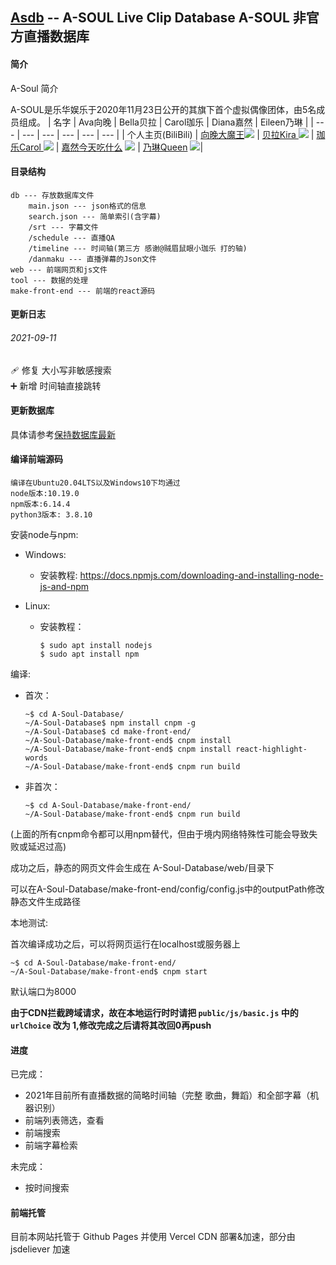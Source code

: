 ## [Asdb](https://asdb.live) -- A-SOUL Live Clip Database  A-SOUL 非官方直播数据库 

#### 简介
A-Soul 简介

A-SOUL是乐华娱乐于2020年11月23日公开的其旗下首个虚拟偶像团体，由5名成员组成。
|   名字  |  Ava向晚   | Bella贝拉    |  Carol珈乐   | Diana嘉然    |  Eileen乃琳   | 
| --- | --- | --- | --- | --- | --- | 
|  个人主页(BiliBili)   |  [向晚大魔王](https://space.bilibili.com/672346917 "向晚大魔王")![](https://i0.hdslb.com/bfs/face/566078c52b408571d8ae5e3bcdf57b2283024c27.jpg)   |   [贝拉Kira ](https://space.bilibili.com/672353429/ "贝拉Kira ") ![](https://i2.hdslb.com/bfs/face/668af440f8a8065743d3fa79cfa8f017905d0065.jpg) |  [珈乐Carol ](https://space.bilibili.com/351609538/ "珈乐Carol ")![](https://i2.hdslb.com/bfs/face/a7fea00016a8d3ffb015b6ed8647cc3ed89cbc63.jpg)  |  [嘉然今天吃什么](https://space.bilibili.com/672328094/ "嘉然今天吃什么") ![](https://i2.hdslb.com/bfs/face/d399d6f5cf7943a996ae96999ba3e6ae2a2988de.jpg)  |   [乃琳Queen](https://space.bilibili.com/672342685/ "乃琳Queen")  ![](https://i1.hdslb.com/bfs/face/8895c87082beba1355ea4bc7f91f2786ef49e354.jpg)|   


#### 目录结构
```
db --- 存放数据库文件
    main.json --- json格式的信息
    search.json --- 简单索引(含字幕)
    /srt --- 字幕文件
    /schedule --- 直播QA
    /timeline --- 时间轴(第三方 感谢@贼眉鼠眼小珈乐 打的轴) 
    /danmaku --- 直播弹幕的Json文件
web --- 前端网页和js文件
tool --- 数据的处理
make-front-end --- 前端的react源码
```
#### 更新日志
###### 2021-09-11
🩹 修复 大小写非敏感搜索 <br>
➕ 新增 时间轴直接跳转 <br>

#### 更新数据库
具体请参考[保持数据库最新](https://github.com/peterpei1186861238/A-Soul-Database/tree/main/tools/getAsdb "保持数据库最新")

#### 编译前端源码
    编译在Ubuntu20.04LTS以及Windows10下均通过
    node版本:10.19.0
    npm版本:6.14.4
    python3版本: 3.8.10

安装node与npm:

* Windows:
    * 安装教程: https://docs.npmjs.com/downloading-and-installing-node-js-and-npm

* Linux:
    * 安装教程：
        ```console
        $ sudo apt install nodejs
        $ sudo apt install npm 
        ```

编译:

* 首次：
    ```console
    ~$ cd A-Soul-Database/
    ~/A-Soul-Database$ npm install cnpm -g
    ~/A-Soul-Database$ cd make-front-end/
    ~/A-Soul-Database/make-front-end$ cnpm install
    ~/A-Soul-Database/make-front-end$ cnpm install react-highlight-words
    ~/A-Soul-Database/make-front-end$ cnpm run build
    ```
* 非首次：
    ```console
    ~$ cd A-Soul-Database/make-front-end/
    ~/A-Soul-Database/make-front-end$ cnpm run build
    ```
(上面的所有cnpm命令都可以用npm替代，但由于境内网络特殊性可能会导致失败或延迟过高)

成功之后，静态的网页文件会生成在 A-Soul-Database/web/目录下

可以在A-Soul-Database/make-front-end/config/config.js中的outputPath修改静态文件生成路径

本地测试:

首次编译成功之后，可以将网页运行在localhost或服务器上
```console
~$ cd A-Soul-Database/make-front-end/
~/A-Soul-Database/make-front-end$ cnpm start
```
默认端口为8000

<b>由于CDN拦截跨域请求，故在本地运行时时请把 `public/js/basic.js` 中的 `urlChoice` 改为 1,修改完成之后请将其改回0再push</b>
#### 进度
已完成：
* 2021年目前所有直播数据的简略时间轴（完整 歌曲，舞蹈）和全部字幕（机器识别）
* 前端列表筛选，查看
* 前端搜索
* 前端字幕检索

未完成：
* 按时间搜索

#### 前端托管
目前本网站托管于 Github Pages 并使用 Vercel CDN 部署&加速，部分由 jsdeliever 加速
